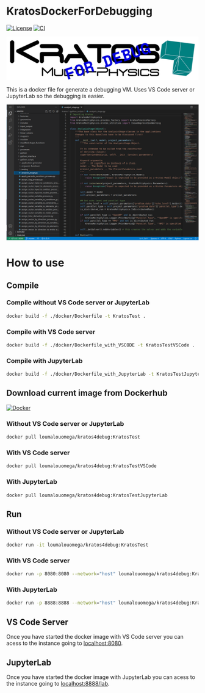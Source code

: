 # KratosDockerForDebugging

[![License][license-image]][license] [![CI](https://github.com/loumalouomega/KratosDockerForDebugging/actions/workflows/ci.yml/badge.svg)](https://github.com/loumalouomega/KratosDockerForDebugging/actions/workflows/ci.yml)

[license-image]: https://img.shields.io/badge/license-MIT-blue.svg?style=flat
[license]: https://github.com/loumalouomega/KratosDockerForDebugging/blob/main/LICENSE

![](docs/kratos.png)

This is a docker file for generate a debugging VM. Uses VS Code server or JupyterLab so the debugging is easier.

![](docs/vscodeserver.png)

# How to use

## Compile

### Compile without VS Code server or JupyterLab

~~~sh
docker build -f ./docker/Dockerfile -t KratosTest .

~~~

### Compile with VS Code server

~~~sh
docker build -f ./docker/Dockerfile_with_VSCODE -t KratosTestVSCode .
~~~

### Compile with JupyterLab

~~~sh
docker build -f ./docker/Dockerfile_with_JupyterLab -t KratosTestJupyterLab .
~~~

## Download current image from Dockerhub

[![Docker](https://img.shields.io/badge/docker-%230db7ed.svg?style=for-the-badge&logo=docker&logoColor=white)](https://hub.docker.com/repository/docker/loumalouomega/kratos4debug/general)

### Without VS Code server or JupyterLab

~~~sh
docker pull loumalouomega/kratos4debug:KratosTest
~~~

### With VS Code server

~~~sh
docker pull loumalouomega/kratos4debug:KratosTestVSCode
~~~

### With JupyterLab

~~~sh
docker pull loumalouomega/kratos4debug:KratosTestJupyterLab
~~~

## Run

### Without VS Code server or JupyterLab

~~~sh
docker run -it loumalouomega/kratos4debug:KratosTest
~~~

### With VS Code server

~~~sh
docker run -p 8080:8080 --network="host" loumalouomega/kratos4debug:KratosTestVSCode
~~~

### With JupyterLab

~~~sh
docker run -p 8888:8888 --network="host" loumalouomega/kratos4debug:KratosTestJupyterLab
~~~

## VS Code Server

Once you have started the docker image with VS Code server you can acess to the instance going to [localhost:8080](http://127.0.0.1:8080).

## JupyterLab

Once you have started the docker image with JupyterLab you can acess to the instance going to [localhost:8888/lab](http://127.0.0.1:8888/lab).
